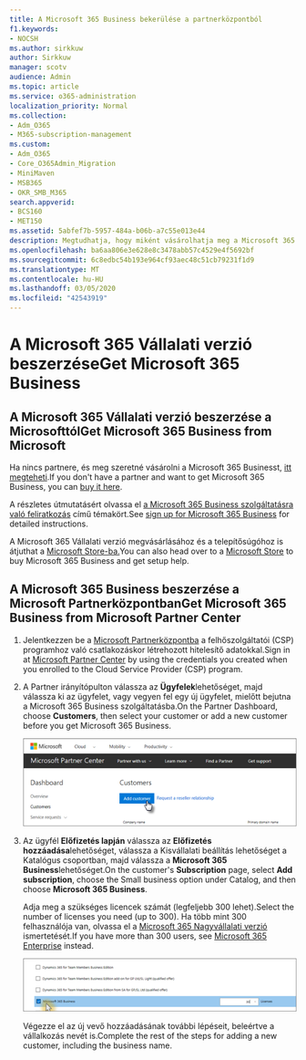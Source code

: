 ```yaml
---
title: A Microsoft 365 Business bekerülése a partnerközpontból
f1.keywords:
- NOCSH
ms.author: sirkkuw
author: Sirkkuw
manager: scotv
audience: Admin
ms.topic: article
ms.service: o365-administration
localization_priority: Normal
ms.collection:
- Adm_O365
- M365-subscription-management
ms.custom:
- Adm_O365
- Core_O365Admin_Migration
- MiniMaven
- MSB365
- OKR_SMB_M365
search.appverid:
- BCS160
- MET150
ms.assetid: 5abfef7b-5957-484a-b06b-a7c55e013e44
description: Megtudhatja, hogy miként vásárolhatja meg a Microsoft 365 Business-t a Microsoft Partner Centertől.
ms.openlocfilehash: ba6aa806e3e628e8c3478abb57c4529e4f5692bf
ms.sourcegitcommit: 6c8edbc54b193e964cf93aec48c51cb79231f1d9
ms.translationtype: MT
ms.contentlocale: hu-HU
ms.lasthandoff: 03/05/2020
ms.locfileid: "42543919"
---
```

# <a name="get-microsoft-365-business"></a><span data-ttu-id="bd7a1-103">A Microsoft 365 Vállalati verzió beszerzése</span><span class="sxs-lookup"><span data-stu-id="bd7a1-103">Get Microsoft 365 Business</span></span>

## <a name="get-microsoft-365-business-from-microsoft"></a><span data-ttu-id="bd7a1-104">A Microsoft 365 Vállalati verzió beszerzése a Microsofttól</span><span class="sxs-lookup"><span data-stu-id="bd7a1-104">Get Microsoft 365 Business from Microsoft</span></span>

<span data-ttu-id="bd7a1-105">Ha nincs partnere, és meg szeretné vásárolni a Microsoft 365 Businesst, [itt megteheti](https://www.microsoft.com/en-US/microsoft-365/business).</span><span class="sxs-lookup"><span data-stu-id="bd7a1-105">If you don't have a partner and want to get Microsoft 365 Business, you can [buy it here](https://www.microsoft.com/en-US/microsoft-365/business).</span></span>

<span data-ttu-id="bd7a1-106">A részletes útmutatásért olvassa el [a Microsoft 365 Business szolgáltatásra való feliratkozás](sign-up.md) című témakört.</span><span class="sxs-lookup"><span data-stu-id="bd7a1-106">See [sign up for Microsoft 365 Business](sign-up.md) for detailed instructions.</span></span>

<span data-ttu-id="bd7a1-107">A Microsoft 365 Vállalati verzió megvásárlásához és a telepítősúgóhoz is átjuthat a [Microsoft Store-ba.](https://www.microsoft.com/en-us/store/locations/find-a-store?icid=en_US_Store_UH_FAS)</span><span class="sxs-lookup"><span data-stu-id="bd7a1-107">You can also head over to a [Microsoft Store](https://www.microsoft.com/en-us/store/locations/find-a-store?icid=en_US_Store_UH_FAS) to buy Microsoft 365 Business and get setup help.</span></span>
  
## <a name="get-microsoft-365-business-from-microsoft-partner-center"></a><span data-ttu-id="bd7a1-108">A Microsoft 365 Business beszerzése a Microsoft Partnerközpontban</span><span class="sxs-lookup"><span data-stu-id="bd7a1-108">Get Microsoft 365 Business from Microsoft Partner Center</span></span>

1. <span data-ttu-id="bd7a1-109">Jelentkezzen be a [Microsoft Partnerközpontba](https://go.microsoft.com/fwlink/p/?linkid=849910) a felhőszolgáltatói (CSP) programhoz való csatlakozáskor létrehozott hitelesítő adatokkal.</span><span class="sxs-lookup"><span data-stu-id="bd7a1-109">Sign in at [Microsoft Partner Center](https://go.microsoft.com/fwlink/p/?linkid=849910) by using the credentials you created when you enrolled to the Cloud Service Provider (CSP) program.</span></span> 
    
2. <span data-ttu-id="bd7a1-110">A Partner irányítópulton válassza az **Ügyfelek**lehetőséget, majd válassza ki az ügyfelet, vagy vegyen fel egy új ügyfelet, mielőtt bejutna a Microsoft 365 Business szolgáltatásba.</span><span class="sxs-lookup"><span data-stu-id="bd7a1-110">On the Partner Dashboard, choose **Customers**, then select your customer or add a new customer before you get Microsoft 365 Business.</span></span>
    
    ![A Microsoft Partner központban vegyen fel egy ügyfelet.](../media/ec807d07-bbd2-411f-8fe1-c644cf9a3882.png)
  
3. <span data-ttu-id="bd7a1-112">Az ügyfél **Előfizetés lapján** válassza az **Előfizetés hozzáadása**lehetőséget, válassza a Kisvállalati beállítás lehetőséget a Katalógus csoportban, majd válassza a **Microsoft 365 Business**lehetőséget.</span><span class="sxs-lookup"><span data-stu-id="bd7a1-112">On the customer's **Subscription** page, select **Add subscription**, choose the Small business option under Catalog, and then choose **Microsoft 365 Business**.</span></span>
    
    <span data-ttu-id="bd7a1-113">Adja meg a szükséges licencek számát (legfeljebb 300 lehet).</span><span class="sxs-lookup"><span data-stu-id="bd7a1-113">Select the number of licenses you need (up to 300).</span></span> <span data-ttu-id="bd7a1-114">Ha több mint 300 felhasználója van, olvassa el a [Microsoft 365 Nagyvállalati verzió](https://go.microsoft.com/fwlink/p/?linkid=862316) ismertetését.</span><span class="sxs-lookup"><span data-stu-id="bd7a1-114">If you have more than 300 users, see [Microsoft 365 Enterprise](https://go.microsoft.com/fwlink/p/?linkid=862316) instead.</span></span> 
    
    ![Az Új előfizetés lapon válassza a kisvállalkozás lehetőséget.](../media/52d99e89-2175-4974-84bb-dd626048541b.png)
  
    <span data-ttu-id="bd7a1-116">Végezze el az új vevő hozzáadásának további lépéseit, beleértve a vállalkozás nevét is.</span><span class="sxs-lookup"><span data-stu-id="bd7a1-116">Complete the rest of the steps for adding a new customer, including the business name.</span></span>
    


